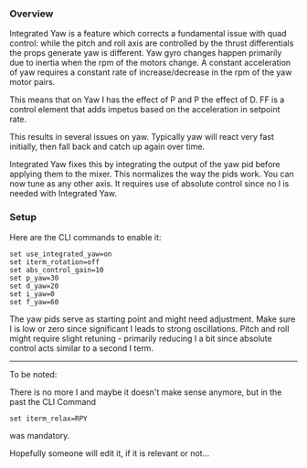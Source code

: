 ### Overview

Integrated Yaw is a feature which corrects a fundamental issue with quad control: while the pitch and roll axis are controlled by the thrust differentials the props generate yaw is different. Yaw gyro changes happen primarily due to inertia when the rpm of the motors change. A constant acceleration of yaw requires a constant rate of increase/decrease in the rpm of the yaw motor pairs.

This means that on Yaw I has the effect of P and P the effect of D. FF is a control element that adds impetus based on the acceleration in setpoint rate.

This results in several issues on yaw. Typically yaw will react very fast initially, then fall back and catch up again over time.

Integrated Yaw fixes this by integrating the output of the yaw pid before applying them to the mixer. This normalizes the way the pids work. You can now tune as any other axis. It requires use of absolute control since no I is needed with Integrated Yaw.

### Setup

Here are the CLI commands to enable it:

```
set use_integrated_yaw=on
set iterm_rotation=off
set abs_control_gain=10
set p_yaw=30
set d_yaw=20
set i_yaw=0
set f_yaw=60
```
The yaw pids serve as starting point and might need adjustment. Make sure I is low or zero since significant I leads to strong oscillations. Pitch and roll might require slight retuning - primarily reducing I a bit since absolute control acts similar to a second I term.

____________________________________________________________________
To be noted:

There is no more I and maybe it doesn't make sense anymore, but in the past the CLI Command
```
set iterm_relax=RPY

```
was mandatory.

Hopefully someone will edit it, if it is relevant or not...
